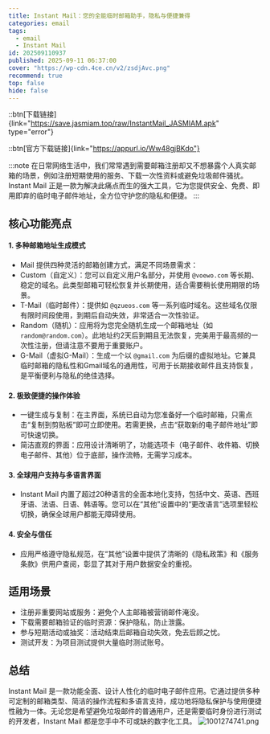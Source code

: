 ```yaml
---
title: Instant Mail：您的全能临时邮箱助手，隐私与便捷兼得
categories: email
tags:
  - email
  - Instant Mail
id: 202509110937
published: 2025-09-11 06:37:00
cover: "https://wp-cdn.4ce.cn/v2/zsdjAvc.png"
recommend: true
top: false
hide: false
---
```


::btn[下载链接]{link="https://save.jasmiam.top/raw/InstantMail_JASMIAM.apk" type="error"}

::btn[官方下载链接]{link="https://appurl.io/Ww48gjBKdo"}

:::note
在日常网络生活中，我们常常遇到需要邮箱注册却又不想暴露个人真实邮箱的场景，例如注册短期使用的服务、下载一次性资料或避免垃圾邮件骚扰。Instant Mail 正是一款为解决此痛点而生的强大工具，它为您提供安全、免费、即用即弃的临时电子邮件地址，全方位守护您的隐私和便捷。
:::

## 核心功能亮点
#### 1. 多种邮箱地址生成模式
- Mail 提供四种灵活的邮箱创建方式，满足不同场景需求：
- Custom（自定义）：您可以自定义用户名部分，并使用 `@voewo.com` 等长期、稳定的域名。此类型邮箱可轻松恢复并长期使用，适合需要稍长使用期限的场景。
- T-Mail（临时邮件）：提供如 `@qzueos.com` 等一系列临时域名。这些域名仅限有限时间段使用，到期后自动失效，非常适合一次性验证。
- Random（随机）：应用将为您完全随机生成一个邮箱地址（如 `random@random.com`）。此地址约2天后到期且无法恢复，完美用于最高频的一次性注册，但请注意不要用于重要账户。
- G-Mail（虚拟G-Mail）：生成一个以 `@gmail.com` 为后缀的虚拟地址。它兼具临时邮箱的隐私性和Gmail域名的通用性，可用于长期接收邮件且支持恢复，是平衡便利与隐私的绝佳选择。
#### 2. 极致便捷的操作体验
- 一键生成与复制：在主界面，系统已自动为您准备好一个临时邮箱，只需点击“复制到剪贴板”即可立即使用。若需更换，点击“获取新的电子邮件地址”即可快速切换。
- 简洁直观的界面：应用设计清晰明了，功能选项卡（电子邮件、收件箱、切换电子邮件、其他）位于底部，操作流畅，无需学习成本。
#### 3. 全球用户支持与多语言界面
- Instant Mail 内置了超过20种语言的全面本地化支持，包括中文、英语、西班牙语、法语、日语、韩语等。您可以在“其他”设置中的“更改语言”选项里轻松切换，确保全球用户都能无障碍使用。
#### 4. 安全与信任
- 应用严格遵守隐私规范，在“其他”设置中提供了清晰的《隐私政策》和《服务条款》供用户查阅，彰显了其对于用户数据安全的重视。
## 适用场景
- 注册非重要网站或服务：避免个人主邮箱被营销邮件淹没。
- 下载需要邮箱验证的临时资源：保护隐私，防止泄露。
- 参与短期活动或抽奖：活动结束后邮箱自动失效，免去后顾之忧。
- 测试开发：为项目测试提供大量临时测试账号。
## 总结
Instant Mail 是一款功能全面、设计人性化的临时电子邮件应用。它通过提供多种可定制的邮箱类型、简洁的操作流程和多语言支持，成功地将隐私保护与使用便捷性融为一体。无论您是希望避免垃圾邮件的普通用户，还是需要临时身份进行测试的开发者，Instant Mail 都是您手中不可或缺的数字化工具。
![1001274741.png](https://img.jasmiam.top/v2/suSLh5b.png)